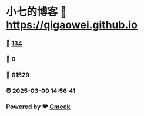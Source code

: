 # 小七的博客 :link: https://qigaowei.github.io 
### :page_facing_up: [134](https://qigaowei.github.io/tag.html) 
### :speech_balloon: 0 
### :hibiscus: 61529 
### :alarm_clock: 2025-03-09 14:56:41 
### Powered by :heart: [Gmeek](https://github.com/Meekdai/Gmeek)
